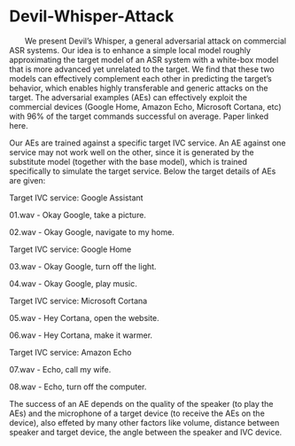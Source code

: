 # Devil-Whisper-Attack

&emsp;&emsp;We present Devil’s Whisper, a general adversarial attack on commercial ASR systems. Our idea is to enhance a simple local model roughly approximating the target model of an ASR system with a white-box model that is more advanced yet unrelated to the target. We find that these two models can effectively complement each other in predicting the target’s behavior, which enables highly transferable and generic attacks on the target. The adversarial examples (AEs) can effectively exploit the commercial devices (Google Home, Amazon Echo, Microsoft Cortana, etc) with 96% of the target commands successful on average. Paper linked here.

Our AEs are trained against a specific target IVC service. An AE against one service may not work well on the other, since it is generated by the substitute model (together with the base model), which is trained specifically to simulate the target service. Below the target details of AEs are given:

Target IVC service: Google Assistant

01.wav - Okay Google, take a picture.

02.wav - Okay Google, navigate to my home.

Target IVC service: Google Home

03.wav - Okay Google, turn off the light.

04.wav - Okay Google, play music.

Target IVC service: Microsoft Cortana

05.wav - Hey Cortana, open the website.

06.wav - Hey Cortana, make it warmer.

Target IVC service: Amazon Echo

07.wav - Echo, call my wife.

08.wav - Echo, turn off the computer.

The success of an AE depends on the quality of the speaker (to play the AEs) and the microphone of a target device (to receive the AEs on the device), also effeted by many other factors like volume, distance between speaker and target device, the angle between the speaker and IVC device.

